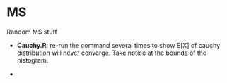 # MS
Random MS stuff

* **Cauchy.R**: re-run the command several times to show E[X] of cauchy distribution will never converge. Take notice at the bounds of the histogram.

* 
